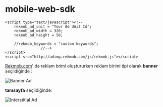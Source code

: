 mobile-web-sdk
==============

```
<script type="text/javascript"><!--  						
	rekmob_ad_unit = "Your Ad Unit Id";
	rekmob_ad_width = 320;     						
	rekmob_ad_height = 50; 
	  					
	//rekmob_keywords = "custom keywords";    		
				//-->		
</script>															
<script src="http://adimg.rekmob.com/js/rekmob.js"></script>
```

[Rekmob.com](http://rekmob.com)' da reklam brimi oluştururken reklam birimi tipi olarak **banner** seçildiğinde : 


![Banner Ad](http://adimg.rekmob.com/d09bf41544a3365a46c9077ebb5e35c3)

**tamsayfa** seçildiğinde: 

![Interstitial Ad](http://rekmob.s3.amazonaws.com/rekmobWiki/web/rekmob-tamsayfa-web2.png)


